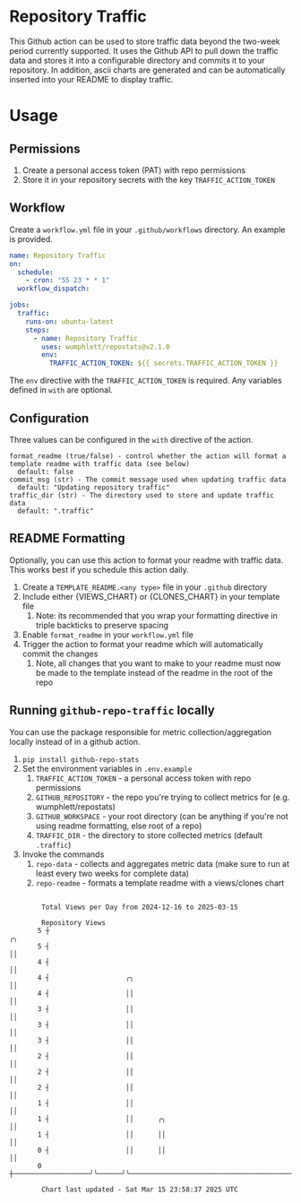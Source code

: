 # Repository Traffic

This Github action can be used to store traffic data beyond the two-week period currently supported.
It uses the Github API to pull down the traffic data and stores it into a configurable directory and commits it to your 
repository. In addition, ascii charts are generated and can be automatically inserted into your README to display traffic.

# Usage
## Permissions
1. Create a personal access token (PAT) with repo permissions
2. Store it in your repository secrets with the key `TRAFFIC_ACTION_TOKEN`

## Workflow
Create a `workflow.yml` file in your `.github/workflows` directory. An example is provided.

```yaml
name: Repository Traffic
on:
  schedule:
    - cron: "55 23 * * 1"
  workflow_dispatch:

jobs:
  traffic:
    runs-on: ubuntu-latest
    steps:
      - name: Repository Traffic
        uses: wumphlett/repostats@v2.1.0
        env:
          TRAFFIC_ACTION_TOKEN: ${{ secrets.TRAFFIC_ACTION_TOKEN }}
```
The `env` directive with the `TRAFFIC_ACTION_TOKEN` is required. Any variables defined in `with` are optional.

## Configuration
Three values can be configured in the `with` directive of the action.
```
format_readme (true/false) - control whether the action will format a template readme with traffic data (see below)
  default: false
commit_msg (str) - The commit message used when updating traffic data
  default: "Updating repository traffic"
traffic_dir (str) - The directory used to store and update traffic data
  default: ".traffic"
```

## README Formatting
Optionally, you can use this action to format your readme with traffic data. This works best if you schedule this action
daily.

1. Create a `TEMPLATE_README.<any type>` file in your `.github` directory
2. Include either {VIEWS_CHART} or {CLONES_CHART} in your template file
   1. Note: its recommended that you wrap your formatting directive in triple backticks to preserve spacing
3. Enable `format_readme` in your `workflow.yml` file
4. Trigger the action to format your readme which will automatically commit the changes
   1. Note, all changes that you want to make to your readme must now be made to the template instead of the readme in the root of the repo

## Running `github-repo-traffic` locally
You can use the package responsible for metric collection/aggregation locally instead of in a github action.

1. `pip install github-repo-stats`
2. Set the environment variables in `.env.example`
   1. `TRAFFIC_ACTION_TOKEN` - a personal access token with repo permissions
   2. `GITHUB_REPOSITORY` - the repo you're trying to collect metrics for (e.g. wumphlett/repostats)
   3. `GITHUB_WORKSPACE` - your root directory (can be anything if you're not using readme formatting, else root of a repo)
   4. `TRAFFIC_DIR` - the directory to store collected metrics (default `.traffic`)
3. Invoke the commands
   1. `repo-data` - collects and aggregates metric data (make sure to run at least every two weeks for complete data)
   2. `repo-readme` - formats a template readme with a views/clones chart

```

        Total Views per Day from 2024-12-16 to 2025-03-15

        Repository Views
       5 ┼                                                                                      ╭╮
       5 ┤                                                                                      ││
       4 ┤                                                                                      ││
       4 ┤                   ╭╮                                                                 ││
       4 ┤                   ││                                                                 ││
       3 ┤                   ││                                                                 ││
       3 ┤                   ││                                                                 ││
       3 ┤                   ││                                                                 ││
       2 ┤                   ││                                                                 ││
       2 ┤                   ││                                                                 ││
       2 ┤                   ││                                                                 ││
       1 ┤                   ││                                                                 ││
       1 ┤                   ││      ╭╮                                                         ││
       1 ┤                   ││      ││                                                         ││
       0 ┤                   ││      ││                                                         ││
       0 ┼───────────────────╯╰──────╯╰─────────────────────────────────────────────────────────╯╰─

        Chart last updated - Sat Mar 15 23:58:37 2025 UTC
        
```
